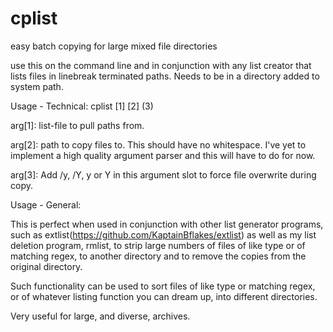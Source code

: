# cplist
easy batch copying for large mixed file directories

use this on the command line and in conjunction with any list creator that lists files in linebreak terminated paths.
Needs to be in a directory added to system path.

Usage - Technical: cplist [1] [2] (3)

arg[1]: list-file to pull paths from.

arg[2]: path to copy files to. This should have no whitespace. I've yet to implement a high quality argument parser and this will have to do for now.

arg[3]: Add /y, /Y, y or Y in this argument slot to force file overwrite during copy.

Usage - General:

This is perfect when used in conjunction with other list generator programs, such as extlist(https://github.com/KaptainBflakes/extlist) as well as my list deletion program, rmlist, to strip large numbers of files of like type or of matching regex, to another directory and to remove the copies from the original directory.

Such functionality can be used to sort files of like type or matching regex, or of whatever listing function you can dream up, into different directories.

Very useful for large, and diverse, archives.
